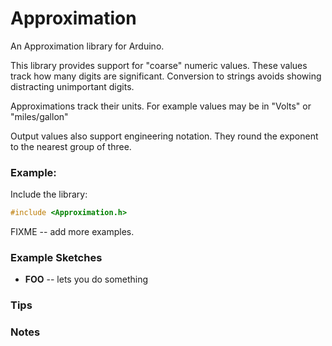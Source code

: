 # Approximation # 
An Approximation library for Arduino.

This library provides support for "coarse" numeric values.  These values track how many digits are significant.  Conversion to strings avoids showing distracting unimportant digits.

Approximations track their units.  For example values may be in "Volts" or "miles/gallon"

Output values also support engineering notation. They round the exponent to the nearest group of three.

### Example:
Include the library:
```cpp
#include <Approximation.h>
```

FIXME -- add more examples.


### Example Sketches
* **FOO**
-- lets you do something 

### Tips

### Notes

